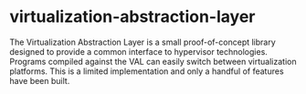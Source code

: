 # virtualization-abstraction-layer

The Virtualization Abstraction Layer is a small proof-of-concept library designed to provide a common interface to hypervisor technologies. Programs compiled against the VAL can easily switch between virtualization platforms. This is a limited implementation and only a handful of features have been built.
